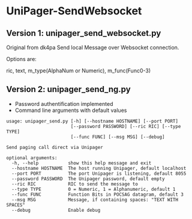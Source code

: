 # UniPager-SendWebsocket
## Version 1: unipager_send_websocket.py
Original from dk4pa
Send local Message over Websocket connection.

Options are:

ric, text, m_type(AlphaNum or Numeric), m_func(Func0-3)

## Version 2: unipager_send_ng.py
* Password authentification implemented
* Command line arguments with default values

````
usage: unipager_send.py [-h] [--hostname HOSTNAME] [--port PORT]
                        [--password PASSWORD] [--ric RIC] [--type TYPE]
                        [--func FUNC] [--msg MSG] [--debug]

Send paging call direct via Unipager

optional arguments:
  -h, --help           show this help message and exit
  --hostname HOSTNAME  The host running Unipager, default localhost
  --port PORT          The port Unipager is listening, default 8055
  --password PASSWORD  The Unipager password, default empty
  --ric RIC            RIC to send the message to
  --type TYPE          0 = Numeric, 1 = Alphanumeric, default 1
  --func FUNC          Function Bits in POCSAG datagram, default 3
  --msg MSG            Message, if containing spaces: "TEXT WITH SPACES"
  --debug              Enable debug
````
